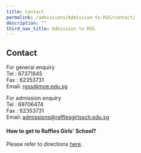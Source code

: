 ```yaml
---
title: Contact
permalink: /admissions/Admission-to-RGS/contact/
description: ""
third_nav_title: Admission to RGS
---
```

## Contact

For general enquiry  <br>
Tel : 67371845<br>
Fax : 62353731<br>
Email:&nbsp;[rgss@moe.edu.sg](mailto:rgss@moe.edu.sg)

For admission enquiry<br>
Tel : 69706474  <br>
Fax : 62353731<br>
Email: [admissions@rafflesgirlssch.edu.sg ](admissions@rafflesgirlssch.edu.sg )

#### How to get to Raffles Girls' School?

Please refer to directions&nbsp;[here](/about-us/visitor-info/).